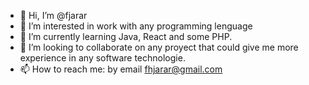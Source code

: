 - 👋 Hi, I’m @fjarar
- 👀 I’m interested in work with any programming lenguage
- 🌱 I’m currently learning Java, React and some PHP.
- 💞️ I’m looking to collaborate on any proyect that could give me more experience in any software technologie.
- 📫 How to reach me: by email fhjarar@gmail.com

<!---
fjarar/fjarar is a ✨ special ✨ repository because its `README.md` (this file) appears on your GitHub profile.
You can click the Preview link to take a look at your changes.
--->
